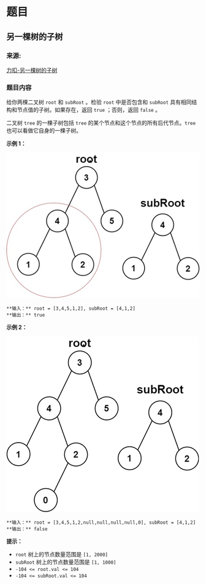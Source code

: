 # 题目

## 另一棵树的子树

### 来源:

[力扣-另一棵树的子树](https://leetcode.cn/problems/subtree-of-another-tree/)

### 题目内容

给你两棵二叉树 `root` 和 `subRoot` 。检验 `root` 中是否包含和 `subRoot` 具有相同结构和节点值的子树。如果存在，返回
`true` ；否则，返回 `false` 。

二叉树 `tree` 的一棵子树包括 `tree` 的某个节点和这个节点的所有后代节点。`tree` 也可以看做它自身的一棵子树。

**示例 1：**

![](./subtree1-tree.jpg)

    
    
    **输入：** root = [3,4,5,1,2], subRoot = [4,1,2]
    **输出：** true
    

**示例 2：**

![](./subtree2-tree.jpg)

    
    
    **输入：** root = [3,4,5,1,2,null,null,null,null,0], subRoot = [4,1,2]
    **输出：** false
    

**提示：**

  * `root` 树上的节点数量范围是 `[1, 2000]`
  * `subRoot` 树上的节点数量范围是 `[1, 1000]`
  * `-104 <= root.val <= 104`
  * `-104 <= subRoot.val <= 104`


